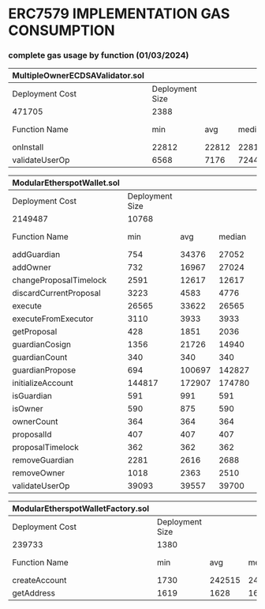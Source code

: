 # ERC7579 IMPLEMENTATION GAS CONSUMPTION

<!-- ### aa-benchmark results - OLD

|                   | Creation | Native transfer | ERC20 transfer | Total  |
| ----------------- | -------- | --------------- | -------------- | ------ |
| ERC7579 reference | 289438   | 103811          | 93213          | 486462 |
| Etherspot ERC7579 | 319604   | 105012          | 94402          | 519018 | -->

### complete gas usage by function (01/03/2024)

| MultipleOwnerECDSAValidator.sol |        |       |        |       |         |
|-------------------|-----------------|-------|--------|-------|---------|
| Deployment Cost   | Deployment Size |       |        |       |         |
| 471705            | 2388            |       |        |       |         |
| Function Name     | min             | avg   | median | max   | # calls |
| onInstall         | 22812           | 22812 | 22812  | 22812 | 48      |
| validateUserOp    | 6568            | 7176  | 7244   | 7515  | 6       |

| ModularEtherspotWallet.sol |                 |        |        |        |         |
|----------------------------|-----------------|--------|--------|--------|---------|
| Deployment Cost            | Deployment Size |        |        |        |         |
| 2149487                    | 10768           |        |        |        |         |
| Function Name              | min             | avg    | median | max    | # calls |
| addGuardian                | 754             | 34376  | 27052  | 48952  | 67      |
| addOwner                   | 732             | 16967  | 27024  | 27024  | 10      |
| changeProposalTimelock     | 2591            | 12617  | 12617  | 22644  | 2       |
| discardCurrentProposal     | 3223            | 4583   | 4776   | 5615   | 5       |
| execute                    | 26565           | 33622  | 26565  | 61853  | 5       |
| executeFromExecutor        | 3110            | 3933   | 3933   | 4756   | 2       |
| getProposal                | 428             | 1851   | 2036   | 2539   | 6       |
| guardianCosign             | 1356            | 21726  | 14940  | 45916  | 8       |
| guardianCount              | 340             | 340    | 340    | 340    | 2       |
| guardianPropose            | 694             | 100697 | 142827 | 142827 | 20      |
| initializeAccount          | 144817          | 172907 | 174780 | 174780 | 52      |
| isGuardian                 | 591             | 991    | 591    | 2591   | 5       |
| isOwner                    | 590             | 875    | 590    | 2590   | 14      |
| ownerCount                 | 364             | 364    | 364    | 364    | 2       |
| proposalId                 | 407             | 407    | 407    | 407    | 1       |
| proposalTimelock           | 362             | 362    | 362    | 362    | 1       |
| removeGuardian             | 2281            | 2616   | 2688   | 2916   | 5       |
| removeOwner                | 1018            | 2363   | 2510   | 2895   | 6       |
| validateUserOp             | 39093           | 39557  | 39700  | 39710  | 6       |

| ModularEtherspotWalletFactory.sol |     |        |        |        |         |
|-----------------------|-----------------|--------|--------|--------|---------|
| Deployment Cost       | Deployment Size |        |        |        |         |
| 239733                | 1380            |        |        |        |         |
| Function Name         | min             | avg    | median | max    | # calls |
| createAccount         | 1730            | 242515 | 249133 | 249133 | 54      |
| getAddress            | 1619            | 1628   | 1631   | 1631   | 5       |